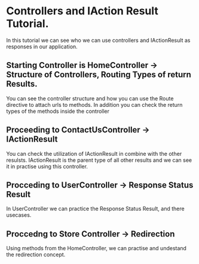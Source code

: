 # Controllers and IAction Result Tutorial. 

In this tutorial we can see who we can use controllers and IActionResult as responses in our application.


## Starting Controller is HomeController -> Structure of Controllers, Routing Types of return Results.
You can see the controller structure and how you can use the Route directive to attach urls to methods. 
In addition you can check the return types of the methods inside the controller

## Proceeding to ContactUsController -> IActionResult 
You can check the utilization of IActionResult in combine with the other resulsts. 
IActionResult is the parent type of all other results and we can see it in practise using this controller. 

## Procceding to UserController -> Response Status Result
In UserController we can practice the Response Status Result, and there usecases. 

## Proccedng to Store Controller -> Redirection
Using methods from the HomeController, we can practise and undestand the redirection concept. 
